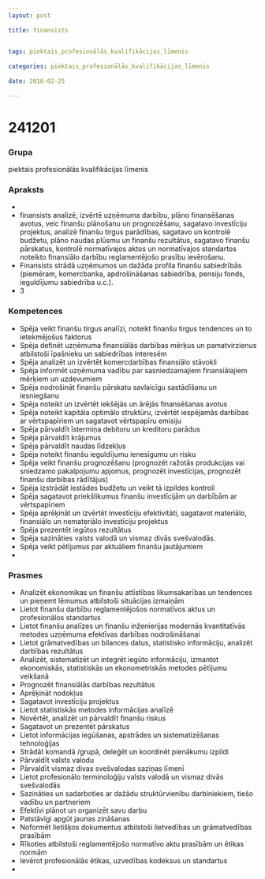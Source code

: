 ```yaml
---
layout: post
    
title: finansists

    
tags: piektais_profesionālās_kvalifikācijas_līmenis
    
categories: piektais_profesionālās_kvalifikācijas_līmenis
    
date: 2016-02-25
    
---
```

# 241201

### Grupa
piektais profesionālās kvalifikācijas līmenis


### Apraksts

* 
* finansists analizē, izvērtē uzņēmuma darbību, plāno finansēšanas avotus, veic finanšu plānošanu un prognozēšanu, sagatavo investīciju projektus, analizē finanšu tirgus parādības, sagatavo un kontrolē budžetu, plāno naudas plūsmu un finanšu rezultātus, sagatavo finanšu pārskatus, kontrolē normatīvajos aktos un normatīvajos standartos noteikto finansiālo darbību reglamentējošo prasību ievērošanu. 
* 	Finansists strādā uzņēmumos un dažāda profila finanšu sabiedrībās (piemēram, komercbanka, apdrošināšanas sabiedrība, pensiju fonds, ieguldījumu sabiedrība u.c.).   
* 	3 

### Kompetences

* Spēja veikt finanšu tirgus analīzi, noteikt finanšu tirgus tendences un to ietekmējošus faktorus
* Spēja definēt uzņēmuma finansiālās darbības mērķus un pamatvirzienus atbilstoši īpašnieku un sabiedrības interesēm
* Spēja analizēt un izvērtēt komercdarbības finansiālo stāvokli
* Spēja informēt uzņēmuma vadību par sasniedzamajiem finansiālajiem mērķiem un uzdevumiem
* Spēja nodrošināt finanšu pārskatu savlaicīgu sastādīšanu un iesniegšanu
* Spēja noteikt un izvērtēt iekšējās un ārējās finansēšanas avotus
* Spēja noteikt kapitāla optimālo struktūru, izvērtēt iespējamās darbības ar vērtspapīriem un sagatavot vērtspapīru emisiju
* Spēja pārvaldīt īstermiņa debitoru un kreditoru parādus
* Spēja pārvaldīt krājumus
* Spēja pārvaldīt naudas līdzekļus
* Spēja noteikt finanšu ieguldījumu ienesīgumu un risku
* Spēja veikt finanšu prognozēšanu (prognozēt ražotās produkcijas vai sniedzamo pakalpojumu apjomus, prognozēt investīcijas, prognozēt finanšu darbības rādītājus)
* Spēja izstrādāt iestādes budžetu un veikt tā izpildes kontroli
* Spēja sagatavot priekšlikumus finanšu investīcijām un darbībām ar vērtspapīriem
* Spēja aprēķināt un izvērtēt investīciju efektivitāti, sagatavot materiālo, finansiālo un nemateriālo investīciju projektus
* Spēja prezentēt iegūtos rezultātus
* Spēja sazināties valsts valodā un vismaz divās svešvalodās.
*  Spēja veikt pētījumus par aktuāliem finanšu jautājumiem
* 

### Prasmes 
* Analizēt ekonomikas un finanšu attīstības likumsakarības un tendences un pieņemt lēmumus atbilstoši situācijas izmaiņām
* Lietot finanšu darbību reglamentējošos normatīvos aktus un profesionālos standartus
* Lietot finanšu analīzes un finanšu inženierijas modernās kvantitatīvās metodes uzņēmuma efektīvas darbības nodrošināšanai
* Lietot grāmatvedības un bilances datus, statistisko informāciju, analizēt darbības rezultātus
* Analizēt, sistematizēt un integrēt iegūto informāciju, izmantot ekonomiskās, statistiskās un ekonometriskās metodes pētījumu veikšanā
* Prognozēt finansiālās darbības rezultātus
* Aprēķināt nodokļus
* Sagatavot investīciju projektus
* Lietot statistiskās metodes informācijas analīzē
* Novērtēt, analizēt un pārvaldīt finanšu riskus
* Sagatavot un prezentēt pārskatus
* Lietot informācijas iegūšanas, apstrādes un sistematizēšanas tehnoloģijas
* Strādāt komandā /grupā, deleģēt un koordinēt pienākumu izpildi
* Pārvaldīt valsts valodu
* Pārvaldīt vismaz divas svešvalodas saziņas līmenī
* Lietot profesionālo terminoloģiju valsts valodā un vismaz divās svešvalodās
* Sazināties un sadarboties ar dažādu struktūrvienību darbiniekiem, tiešo vadību un partneriem
* Efektīvi plānot un organizēt savu darbu
* Patstāvīgi apgūt jaunas zināšanas
* Noformēt lietišķos dokumentus atbilstoši lietvedības un grāmatvedības prasībām
* Rīkoties atbilstoši reglamentējošo normatīvo aktu prasībām un ētikas normām
* Ievērot profesionālās ētikas, uzvedības kodeksus un standartus
* 